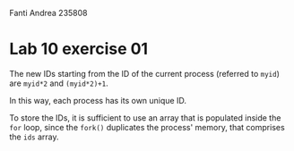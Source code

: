 <!--
vim: tabstop=4 shiftwidth=4
-->
Fanti Andrea 235808

# Lab 10 exercise 01
The new IDs starting from the ID of the current process (referred to
`myid`) are `myid*2` and `(myid*2)+1`.

In this way, each process has its own unique ID.

To store the IDs, it is sufficient to use an array that is populated inside
the `for` loop, since the `fork()` duplicates the process' memory, that
comprises the `ids` array.
